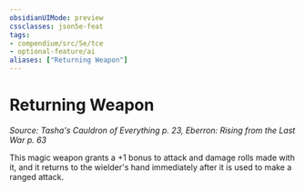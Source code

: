 ```yaml
---
obsidianUIMode: preview
cssclasses: json5e-feat
tags:
- compendium/src/5e/tce
- optional-feature/ai
aliases: ["Returning Weapon"]
---
```

# Returning Weapon
*Source: Tasha's Cauldron of Everything p. 23, Eberron: Rising from the Last War p. 63*  

This magic weapon grants a +1 bonus to attack and damage rolls made with it, and it returns to the wielder's hand immediately after it is used to make a ranged attack.